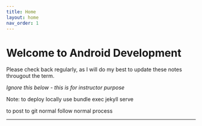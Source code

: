 ```yaml
---
title: Home
layout: home
nav_order: 1
---
```


# Welcome to Android Development



Please check back regularly, as I will do my best to update these notes througout the term.



_Ignore this below - this is for instructor purpose_ 

Note: to deploy locally use 
 bundle exec jekyll serve

 to post to git normal follow normal process



----



[Just the Docs]: https://just-the-docs.github.io/just-the-docs/
[GitHub Pages]: https://docs.github.com/en/pages
[README]: https://github.com/just-the-docs/just-the-docs-template/blob/main/README.md
[Jekyll]: https://jekyllrb.com
[GitHub Pages / Actions workflow]: https://github.blog/changelog/2022-07-27-github-pages-custom-github-actions-workflows-beta/
[use this template]: https://github.com/just-the-docs/just-the-docs-template/generate

